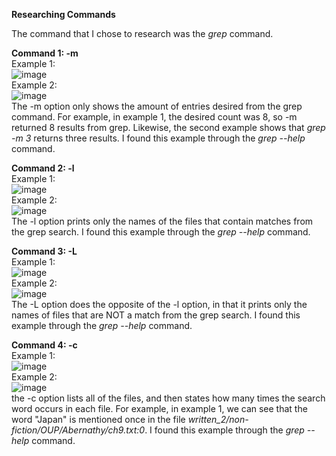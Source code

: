 **Researching Commands**

The command that I chose to research was the *grep* command. 

****Command 1: -m****\
Example 1:\
![image](https://user-images.githubusercontent.com/112985603/218572203-2c50b054-e816-4c7f-a819-7b70971fa727.png)\
Example 2:\
![image](https://user-images.githubusercontent.com/112985603/218572278-1a6e46b4-b7a6-48d8-b90e-93b2544b3ce2.png)\
The -m option only shows the amount of entries desired from the grep command. For example, in example 1, the desired count was 8, so -m returned 8 results from grep. Likewise, the second example shows that *grep -m 3* returns three results. I found this example through the *grep --help* command. 

****Command 2: -l****\
Example 1:\
![image](https://user-images.githubusercontent.com/112985603/218574205-c2c27f11-f8bb-477d-a61d-bb45098aaa4a.png)\
Example 2:\
![image](https://user-images.githubusercontent.com/112985603/218575134-903340a4-a52c-405d-8bb7-4ed1601a883b.png)\
The -l option prints only the names of the files that contain matches from the grep search. I found this example through the *grep --help* command.

****Command 3: -L****\
Example 1:\
![image](https://user-images.githubusercontent.com/112985603/218574446-7da5b307-7972-451f-abed-d3e85457ac84.png)\
Example 2:\
![image](https://user-images.githubusercontent.com/112985603/218575245-9c54078c-f36d-400d-a935-4d75a044f0fd.png)\
The -L option does the opposite of the -l option, in that it prints only the names of files that are NOT a match from the grep search. I found this example through the *grep --help* command.

****Command 4: -c****\
Example 1:\
![image](https://user-images.githubusercontent.com/112985603/218575856-781193a9-ac7e-4f05-91de-55b5f660516d.png)\
Example 2:\
![image](https://user-images.githubusercontent.com/112985603/218576000-75d73401-5854-4650-bd68-f6e53133f1ab.png)\
the -c option lists all of the files, and then states how many times the search word occurs in each file. For example, in example 1, we can see that the word "Japan" is mentioned once in the file *written_2/non-fiction/OUP/Abernathy/ch9.txt:0*. I found this example through the *grep --help* command.
